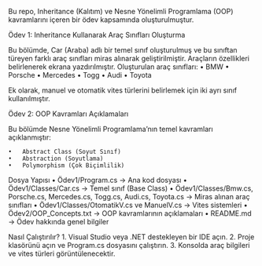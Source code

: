 Bu repo, Inheritance (Kalıtım) ve Nesne Yönelimli Programlama (OOP) kavramlarını içeren bir ödev kapsamında oluşturulmuştur.

Ödev 1: Inheritance Kullanarak Araç Sınıfları Oluşturma

Bu bölümde, Car (Araba) adlı bir temel sınıf oluşturulmuş ve bu sınıftan türeyen farklı araç sınıfları miras alınarak geliştirilmiştir. Araçların özellikleri belirlenerek ekrana yazdırılmıştır.
Oluşturulan araç sınıfları:
	•	BMW
	•	Porsche
	•	Mercedes
	•	Togg
	•	Audi
	•	Toyota

Ek olarak, manuel ve otomatik vites türlerini belirlemek için iki ayrı sınıf kullanılmıştır.

Ödev 2: OOP Kavramları Açıklamaları

Bu bölümde Nesne Yönelimli Programlama’nın temel kavramları açıklanmıştır:

	•	Abstract Class (Soyut Sınıf)
	•	Abstraction (Soyutlama)
	•	Polymorphism (Çok Biçimlilik)

Dosya Yapısı
	•	Ödev1/Program.cs → Ana kod dosyası
	•	Ödev1/Classes/Car.cs → Temel sınıf (Base Class)
	•	Ödev1/Classes/Bmw.cs, Porsche.cs, Mercedes.cs, Togg.cs, Audi.cs, Toyota.cs → Miras alınan araç sınıfları
	•	Ödev1/Classes/OtomatikV.cs ve ManuelV.cs → Vites sistemleri
	•	Ödev2/OOP_Concepts.txt → OOP kavramlarının açıklamaları
	•	README.md → Ödev hakkında genel bilgiler

Nasıl Çalıştırılır?
	1.	Visual Studio veya .NET destekleyen bir IDE açın.
	2.	Proje klasörünü açın ve Program.cs dosyasını çalıştırın.
	3.	Konsolda araç bilgileri ve vites türleri görüntülenecektir.
